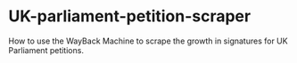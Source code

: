 # UK-parliament-petition-scraper
How to use the WayBack Machine to scrape the growth in signatures for UK Parliament petitions.
